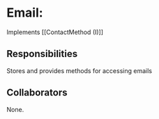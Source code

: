 # Email:
Implements [[ContactMethod (I)]]

## Responsibilities
Stores and provides methods for accessing emails

## Collaborators
None.